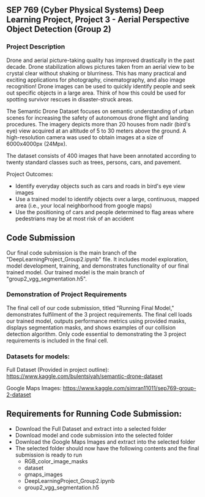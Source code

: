 ## SEP 769 (Cyber Physical Systems) Deep Learning Project, Project 3 - Aerial Perspective Object Detection (Group 2)

### Project Description
Drone and aerial picture-taking quality has improved drastically in the past decade. Drone stabilization allows pictures taken from an aerial view to be crystal clear without shaking or blurriness. This has many practical and exciting applications for photography, cinematography, and also image recognition! Drone images can be used to quickly identify people and seek out specific objects in a large area. Think of how this could be used for spotting survivor rescues in disaster-struck areas.

The Semantic Drone Dataset focuses on semantic understanding of urban scenes for increasing the safety of autonomous drone flight and landing procedures. The imagery depicts more than 20 houses from nadir (bird's eye) view acquired at an altitude of 5 to 30 meters above the ground. A high-resolution camera was used to obtain images at a size of 6000x4000px (24Mpx).

The dataset consists of 400 images that have been annotated according to twenty standard classes such as trees, persons, cars, and pavement.

Project Outcomes:

* Identify everyday objects such as cars and roads in bird's eye view images
* Use a trained model to identify objects over a large, continuous, mapped area (i.e., your local neighborhood from google maps)
* Use the positioning of cars and people determined to flag areas where pedestrians may be at most risk of an accident

## Code Submission
Our final code submission is the main branch of the "DeepLearningProject_Group2.ipynb" file. It includes model exploration, model development, training, and demonstrates functionality of our final trained model. Our trained model is the main branch of "group2_vgg_segmentation.h5".


### Demonstration of Project Requirements

The final cell of our code submission, titled "Running Final Model," demonstrates fulfilment of the 3 project requirements. The final cell loads our trained model, outputs performance metrics using provided masks, displays segmentation masks, and shows examples of our collision detection algorithm. Only code essential to demonstrating the 3 project requirements is included in the final cell.


### Datasets for models:
Full Dataset (Provided in project outline): https://www.kaggle.com/bulentsiyah/semantic-drone-dataset

Google Maps Images: https://www.kaggle.com/simran11011/sep769-group-2-dataset


## Requirements for Running Code Submission:
* Download the Full Dataset and extract into a selected folder
* Download model and code submission into the selected folder
* Download the Google Maps Images and extract into the selected folder
* The selected folder should now have the following contents and the final submission is ready to run
  * RGB_color_image_masks
  * dataset
  * gmaps_images
  * DeepLearningProject_Group2.ipynb
  * group2_vgg_segmentation.h5
